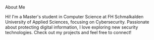 About Me

Hi! I'm a Master's student in Computer Science at FH Schmalkalden University of Applied Sciences, focusing on Cybersecurity. Passionate about protecting digital information, I love exploring new security technologies. Check out my projects and feel free to connect!
